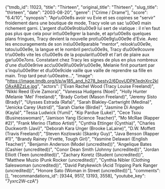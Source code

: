 {"tmdb_id": 11023, "title": "Thirteen", "original_title": "Thirteen", "slug_title": "thirteen", "date": "2003-08-20", "genre": ["Crime / Drame"], "score": "6.4/10", "synopsis": "Apr\u00e8s avoir vu Evie et ses copines se \"servir\" froidement dans une boutique de mode, Tracy vole un sac \u00e0 main richement garni. L'argent d\u00e9rob\u00e9 lui sert de viatique : il n'en faut pas plus que cela pour int\u00e9grer la bande, et apr\u00e8s quelques plans fringues, Tracy devient la nouvelle prot\u00e9g\u00e9e d'Evie. Avec les encouragements de son ins\u00e9parable \"mentor\", relook\u00e9e, tatou\u00e9e, la langue et le nombril perc\u00e9s, Tracy d\u00e9couvre tr\u00e8s vite les cl\u00e9s de la popularit\u00e9 et l'art de plaire aux gar\u00e7ons. Constatant chez Tracy les signes de plus en plus nombreux d'une d\u00e9rive acc\u00e9l\u00e9r\u00e9e, Melanie finit pourtant par s'inqui\u00e9ter et d\u00e9cide vaille que vaille de reprendre sa fille en main. Trop tard peut-\u00eatre...", "image": "https://image.tmdb.org/t/p/w185_and_h278_bestv2/6DovUDPK1ednXrc2klOAxABZzLe.jpg", "actors": ["Evan Rachel Wood (Tracy Louise Freeland)", "Nikki Reed (Evie Zamora)", "Vanessa Hudgens (Noel)", "Holly Hunter (Melanie 'Mel' Freeland)", "Brady Corbet (Mason Freeland)", "Jeremy Sisto (Brady)", "Ulysses Estrada (Rafa)", "Sarah Blakley-Cartwright (Medina)", "Jenicka Carey (Astrid)", "Sarah Clarke (Birdie)", "Jasmine Di Angelo (Kayla)", "Tessa Ludwick (Yumi)", "Kip Pardue (Luke)", "Cece Tsou (Businesswoman)", "Jamison Yang (Science Teacher)", "Mo McRae (Rapper #2)", "Frank Merino (Tattoo Artist)", "Cynthia Ettinger (Cynthia)", "Charles Duckworth (Javi)", "Deborah Kara Unger (Brooke LaLaine)", "D.W. Moffett (Travis Freeland)", "Steven Kozlowski (Skanky Guy)", "Java Benson (Rapper #1)", "Brandy Rainey (Yvette, Tough Girl)", "Yasmine Delawari (English Teacher)", "Benjamin Anderson (Model (uncredited))", "Angelique Bates (Cashier (uncredited))", "Conor Dean Smith (Johnny (uncredited))", "Jordan Elliott (Teen (uncredited))", "Zachary Koretz (Student (uncredited))", "Matthew Muzio (Punk Rocker (uncredited))", "Cynthia Nibler (Clothing Saleswoman (uncredited))", "David Patykewich (Acid Tripping Park Ranger (uncredited))", "Honore Sato (Woman in Street (uncredited))"], "comments": [], "recommandations_id": [9344, 9517, 13193, 3558], "youtube_key": "7yxrc2W-czA"}